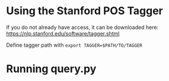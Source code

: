 # Using the Stanford POS Tagger
If you do not already have access, it can be downloaded here: https://nlp.stanford.edu/software/tagger.shtml

Define tagger path with `export TAGGER=$PATH/TO/TAGGER`

# Running query.py

